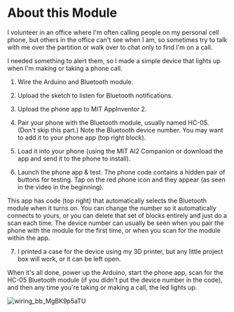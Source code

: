 # About this Module
I volunteer in an office where I'm often calling people on my personal cell phone, but others in the office can't see when I am, so sometimes try to talk with me over the partition or walk over to chat only to find I'm on a call.

I needed something to alert them, so I made a simple device that lights up when I'm making or taking a phone call.

1) Wire the Arduino and Bluetooth module.

2) Upload the sketch to listen for Bluetooth notifications.

3) Upload the phone app to MIT AppInventor 2.

4) Pair your phone with the Bluetooth module, usually named HC-05. (Don't skip this part.) Note the Bluetooth device number. You may want to add it to your phone app (top right block).

5) Load it into your phone (using the MIT AI2 Companion or download the app and send it to the phone to install).

6) Launch the phone app & test. The phone code contains a hidden pair of buttons for testing. Tap on the red phone icon and they appear (as seen in the video in the beginning).

This app has code (top right) that automatically selects the Bluetooth module when it turns on. You can change the number so it automatically connects to yours, or you can delete that set of blocks entirely and just do a scan each time. The device number can usually be seen when you pair the phone with the module for the first time, or when you scan for the module within the app.

7) I printed a case for the device using my 3D printer, but any little project box will work, or it can be left open.

When it's all done, power up the Arduino, start the phone app, scan for the HC-05 Bluetooth module (if you didn't put the device number in the code), and then any time you're taking or making a call, the led lights up.

![wiring_bb_MgBK9p5aTU](https://user-images.githubusercontent.com/81805145/186573479-3bc697fb-d6e3-481b-8a43-6cc6d277314f.png)
